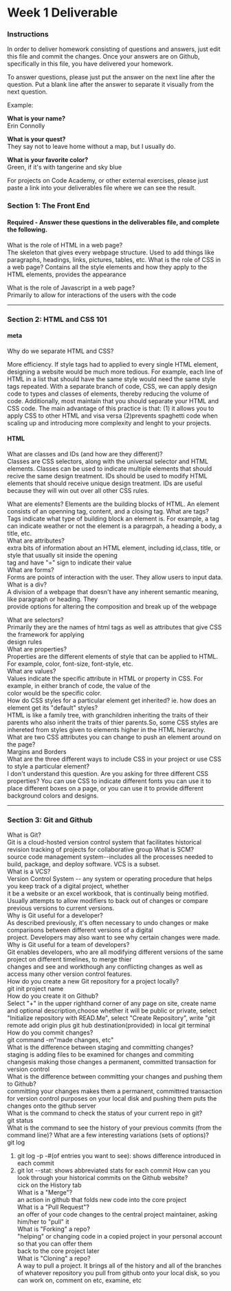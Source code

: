 # Week 1 Deliverable  

### Instructions  

In order to deliver homework consisting of questions and answers, just edit this file and commit the changes.  Once your answers are on Github, specifically in this file, you have delivered your homework.  
  
To answer questions, please just put the answer on the next line after the question.  Put a blank line after the answer to separate it visually from the next question.  

Example:  

**What is your name?**    
Erin Connolly

**What is your quest?**  
They say not to leave home without a map, but I usually do. 

**What is your favorite color?**  
Green, if it's with tangerine and sky blue 

For projects on Code Academy, or other external exercises, please just paste a link into your deliverables file where we can see the result.  

### Section 1: The Front End
#### Required - Answer these questions in the deliverables file, and complete the following. 
What is the role of HTML in a web page?  
The skeleton that gives every webpage structure.  Used to add things like paragraphs, headings, links, pictures, tables, etc. 
What is the role of CSS in a web page? 
Contains all the style elements and how they apply to the HTML elements, provides the appearance

What is the role of Javascript in a web page?   
Primarily to allow for interactions of the users with the code

---

### Section 2: HTML and CSS 101

#### meta
Why do we separate HTML and CSS?

More efficiency.  If style tags had to applied to every single HTML element, designing a website would be much more tedious.  For example, each line of HTML in a list that should have the same style would need the same style tags repeated.  With a separate branch of code,   CSS, we can apply design code to types and classes of elements, thereby reducing the volume of code.  Additionally, most maintain that you should separate your HTML and CSS code.  The main advantage of this practice is that: (1) it allows you to apply CSS to other HTML and visa versa  (2)prevents spaghetti code when scaling up and introducing more complexity and lenght to your projects.  

#### HTML
What are classes and IDs (and how are they different)?    
Classes are CSS selectors, along with the universal selector and HTML elements.  Classes can be used to indicate multiple elements that should recive the same design treatment.  IDs should be used to modify HTML elements that should receive unique design treatment.  IDs are useful because they will win out over all other CSS rules.  

What are elements?
Elements are the building blocks of HTML.  An element consists of an openning tag, content, and a closing tag. 
What are tags?  
Tags indicate what type of building block an element is.  For example, a tag can indicate weather or not the element is a paragrpah, a heading  a body, a title, etc.  
What are attributes?    
extra bits of information about an HTML element, including id,class, title, or style that usually sit inside the opening  
tag and have "=" sign to indicate their value  
What are forms?   
Forms are points of interaction with the user.  They allow users to input data.    
What is a div?    
A division of a webpage that doesn't have any inherent semantic meaning, like paragraph or heading. They  
provide options for altering the composition and break up of the webpage  

What are selectors?   
Primarily they are the names of html tags as well as attributes that give CSS the framework for applying  
design rules  
What are properties?     
Properties are the different elements of style that can be applied to HTML.   For example, color, font-size, font-style, etc.   
What are values?   
Values indicate the specific attribute in HTML or property in CSS.  For example, in either branch of code, the value of the  
color would be the specific color.  
How do CSS styles for a particular element get inherited? ie. how does an element get its "default" styles?    
HTML is like a family tree, with granchildren inheriting the traits of their parents who also inherit the traits of thier parents.So, some CSS styles are inhereted from styles given to elements higher in the HTML hierarchy.     
What are two CSS attributes you can change to push an element around on the page?   
Margins and Borders   
What are the three different ways to include CSS in your project or use CSS to style a particular element?    
I don't understand this question.  Are you asking for three different CSS properties? You can use CSS to indicate different fonts  you can use it to place different boxes on a page, or you can use it to provide different background colors and designs.  

---
### Section 3: Git and Github  
What is Git?   
Git is a cloud-hosted version control system that facilitates historical revision tracking of projects for collaborative   group 
What is SCM?     
source code management system--includes all the processes needed to build, package, and deploy software. VCS is a subset.    
What is a VCS?      
Version Control System -- any system or operating procedure that helps you keep track of a digital project, whether  
it be a website or an excel workbook, that is continually being motified.  Usually attempts to allow modifiers to back out of changes or compare previous versions to current versions.    
Why is Git useful for a developer?      
As described previously, it's often necessary to undo changes or make comparisons between different versions of a digital  
project.  Developers may also want to see why certain changes were made.     
Why is Git useful for a team of developers?    
Git enables developers, who are all modifying different versions of the same project on different timelines, to merge thier  
changes and see and workthough any conflicting changes as well as access many other version control features.    
How do you create a new Git repository for a project locally?     
git init project name     
How do you create it on Github?     
Select "+" in the upper righthand corner of any page on site, create name and optional description,choose whether it will be public or private, select "Initialize repository with READ.Me", select "Create Repository", write "git remote add origin plus git hub destination(provided) in local git terminal       
How do you commit changes?      
git command -m"made changes, etc"      
What is the difference between staging and committing changes?     
staging is adding files to be examined for changes and commiting changesis making those changes a permanent, committed transaction for version control     
What is the difference between committing your changes and pushing them to Github?     
committing your changes makes them a permanent, committred transaction for version control purposes on your local disk and pushing them puts the changes onto the github server  
What is the command to check the status of your current repo in git?    
git status  
What is the command to see the history of your previous commits (from the command line)?  What are a few interesting variations (sets of options)?   
git log    
1. git log -p -#(of entries you want to see): shows difference introduced in each commit  
2. git lot --stat: shows abbreviated stats for each commit
How can you look through your historical commits on the Github website?     
cick on the History tab  
What is a "Merge"?    
an action in github that folds new code into the core project  
What is a "Pull Request"?    
an offer of your code changes to the central project maintainer, asking him/her to "pull" it  
What is "Forking" a repo?   
"helping" or changing code in a copied project in your personal account so that you can offer them  
back to the core project later  
What is "Cloning" a repo?   
A way to pull a project.  It brings all of the history and all of the branches of whatever repository you pull from github onto your local  disk, so you can work on, comment on etc, examine, etc
